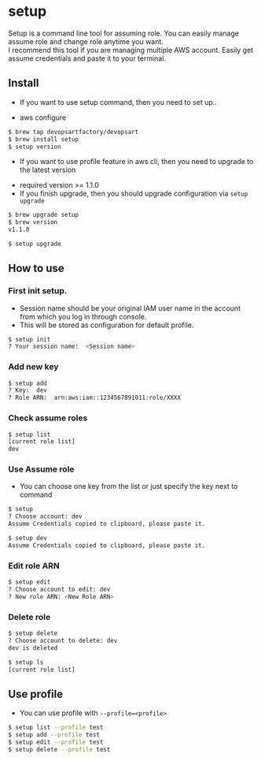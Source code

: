 # setup

Setup is a command line tool for assuming role. You can easily manage assume role and change role anytime you want.
<br>
I recommend this tool if you are managing multiple AWS account. Easily get assume credentials and paste it to your terminal.

## Install
* If you want to use setup command, then you need to set up..
 - aws configure

```bash
$ brew tap devopsartfactory/devopsart
$ brew install setup
$ setup version
``` 

* If you want to use profile feature in aws cli, then you need to upgrade to the latest version
- required version >= 1.1.0
- If you finish upgrade, then you should upgrade configuration via `setup upgrade`
```bash
$ brew upgrade setup
$ brew version 
v1.1.0

$ setup upgrade
```

## How to use
### First init setup.
* Session name should be your original IAM user name in the account from which you log in through console.
* This will be stored as configuration for default profile.
```bash
$ setup init
? Your session name:  <Session name>  
```

### Add new key
```bash
$ setup add
? Key:  dev
? Role ARN:  arn:aws:iam::1234567891011:role/XXXX
```

### Check assume roles
```bash
$ setup list
[current role list]
dev
```

### Use Assume role
- You can choose one key from the list or just specify the key next to command
```bash
$ setup
? Choose account: dev
Assume Credentials copied to clipboard, please paste it.

$ setup dev
Assume Credentials copied to clipboard, please paste it.
```

### Edit role ARN
```bash
$ setup edit
? Choose account to edit: dev
? New role ARN: <New Role ARN>
```

### Delete role
```bash
$ setup delete
? Choose account to delete: dev
dev is deleted

$ setup ls
[current role list]

```

## Use profile
* You can use profile with `--profile=<profile>`
```bash
$ setup list --profile test
$ setup add --profile test
$ setup edit --profile test
$ setup delete --profile test
```

